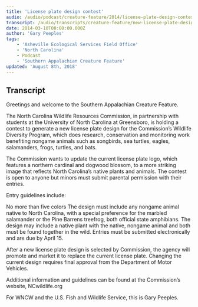 ```yaml
---
title: 'License plate design contest'
audio: /audio/podcast/creature-feature/2014/license-plate-design-contest.mp3
transcript: /audio/transcripts/creature-feature/new-license-plate-design.pdf
date: 2014-03-10T00:00:00.000Z
author: 'Gary Peeples'
tags:
    - 'Asheville Ecological Services Field Office'
    - 'North Carolina'
    - Podcast
    - 'Southern Appalachian Creature Feature'
updated: 'August 8th, 2018'
---
```


## Transcript

Greetings and welcome to the Southern Appalachian Creature Feature.

The North Carolina Wildlife Resources Commission, in partnership with students at the University of North Carolina at Greensboro, is holding a contest to generate a new license plate design for the Commission’s Wildlife Diversity Program, which does research, conservation and monitoring work benefiting nongame animals such as songbirds, sea turtles, eagles, salamanders, frogs, turtles, and bats.

The Commission wants to update the current license plate logo, which features a northern cardinal and dogwood blossom, to a more striking image that reflects North Carolina’s native plants and animals. The contest is open to anyone but minors must submit parental permission with their entries.

Entry guidelines include:

No more than five colors
The design must include any nongame animal native to North Carolina, with a special preference for the marbled salamander or the Pine Barrens treefrog, both official state amphibians.
The design may include a native plant with the native, nongame animal and both must be found together in the wild.
Entries must be submitted electronically and are due by April 15.

After a new license plate design is selected by Commission, the agency will promote and market it to replace the current license plate. Changing the current design requires final approval from the Department of Motor Vehicles.

Additional information and guidelines can be found at the Commission’s website, NCwildlife.org

For WNCW and the U.S. Fish and Wildlife Service, this is Gary Peeples.